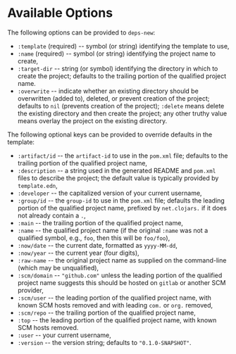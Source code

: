 # Available Options

The following options can be provided to `deps-new`:

* `:template` (required) -- symbol (or string) identifying the template to use,
* `:name` (required) -- symbol (or string) identifying the project name to create,
* `:target-dir` -- string (or symbol) identifying the directory in which to create the project; defaults to the trailing portion of the qualified project name.
* `:overwrite` -- indicate whether an existing directory should be overwritten (added to), deleted, or prevent creation of the project; defaults to `nil` (prevents creation of the project); `:delete` means delete the existing directory and then create the project; any other truthy value means overlay the project on the existing directory.

The following optional keys can be provided to override defaults in the template:
* `:artifact/id` -- the `artifact-id` to use in the `pom.xml` file; defaults to the trailing portion of the qualified project name,
* `:description` -- a string used in the generated README and `pom.xml` files to describe the project; the default value is typically provided by `template.edn`,
* `:developer` -- the capitalized version of your current username,
* `:group/id` -- the `group-id` to use in the `pom.xml` file; defaults the leading portion of the qualified project name, prefixed by `net.clojars.` if it does not already contain a `.`,
* `:main` -- the trailing portion of the qualified project name,
* `:name` -- the qualified project name (if the original `:name` was not a qualified symbol, e.g., `foo`, then this will be `foo/foo`),
* `:now/date` -- the current date, formatted as `yyyy-MM-dd`,
* `:now/year` -- the current year (four digits),
* `:raw-name` -- the original project name as supplied on the command-line (which may be unqualified),
* `:scm/domain` -- `"github.com"` unless the leading portion of the qualified project name suggests this should be hosted on `gitlab` or another SCM provider,
* `:scm/user` -- the leading portion of the qualified project name, with known SCM hosts removed and with leading `com.` or `org.` removed,
* `:scm/repo` -- the trailing portion of the qualified project name,
* `:top` -- the leading portion of the qualified project name, with known SCM hosts removed.
* `:user` -- your current username,
* `:version` -- the version string; defaults to `"0.1.0-SNAPSHOT"`.
